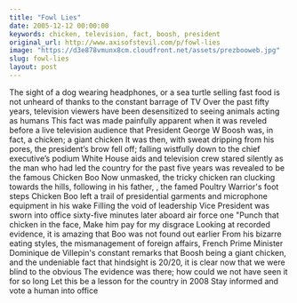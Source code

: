 ```yaml
---
title: "Fowl Lies"
date: 2005-12-12 00:00:00
keywords: chicken, television, fact, boosh, president
original_url: http://www.axisofstevil.com/p/fowl-lies
image: "https://d3e878vmunx8cm.cloudfront.net/assets/prezbooweb.jpg"
slug: fowl-lies
layout: post
---
```


The sight of a dog wearing headphones, or a sea turtle selling fast food is not unheard of thanks to the constant barrage of  TV Over the past fifty years, television viewers have been desensitized to seeing animals acting as humans This fact was made painfully apparent when it was reveled before a live television audience that President George W Boosh was, in fact, a chicken; a giant chicken
It was then, with sweat dripping from his pores, the president’s brow fell off; falling wistfully down to the chief executive’s podium White House aids and television crew stared silently as the man who had led the country for the past five years was revealed to be the famous Chicken Boo Now unmasked, the tricky chicken ran clucking towards the hills, following in his father, , the famed Poultry Warrior&#039;s foot steps Chicken Boo left a trail of presidential garments and microphone equipment in his wake Filling the void of leadership Vice President  was sworn into office sixty-five minutes later aboard air force one
&quot;Punch that chicken in the face, Make him pay for my disgrace
Looking at recorded evidence, it is amazing that Boo was not found out earlier From his bizarre eating styles, the mismanagement of foreign affairs, French Prime Minister Dominique de Villepin&#039;s constant remarks that Boosh being a giant chicken, and the undeniable fact that hindsight is 20/20, it is clear now that we were blind to the obvious The evidence was there; how could we not have seen it for so long Let this be a lesson for the country in 2008 Stay informed and vote a human into office

